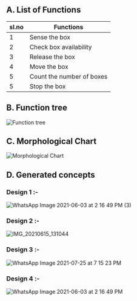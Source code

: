 ## A. List of Functions

|sl.no| Functions|
|-----|----------|
|1|Sense the box|
|2|Check box availability|
|3|Release the box|
|4|Move the box|
|5|Count the number of boxes|
|5|Stop the box|

## B. Function tree

![Function tree](https://user-images.githubusercontent.com/83761389/125311319-f4ddd680-e350-11eb-9608-bfcbdb30c043.png)



## C. Morphological Chart

![Morphological Chart](https://user-images.githubusercontent.com/83766342/120937198-ce14fa80-c729-11eb-9757-a9cfeed03dfe.png)

## D. Generated concepts
### Design 1 :-
![WhatsApp Image 2021-06-03 at 2 16 49 PM (3)](https://user-images.githubusercontent.com/83766342/120937565-c7878280-c72b-11eb-889f-187f9ae063df.jpeg)

### Design 2 :-
![IMG_20210615_131044](https://user-images.githubusercontent.com/83766342/122013294-aaae1780-cddb-11eb-8a20-8c8aa1f97690.jpg)

### Design 3 :-

![WhatsApp Image 2021-07-25 at 7 15 23 PM](https://user-images.githubusercontent.com/83766342/126902192-bed6e286-d877-4714-9b3c-262a416a6042.jpeg)



### Design 4 :-
![WhatsApp Image 2021-06-03 at 2 16 49 PM](https://user-images.githubusercontent.com/83761389/125267158-28eed280-e324-11eb-8bae-bac395ae1796.jpeg)


